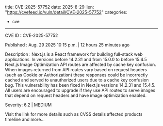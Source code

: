  
title: CVE-2025-57752
date: 2025-8-29
lien: "https://cvefeed.io/vuln/detail/CVE-2025-57752"
categories:
  - cve
---

CVE ID : CVE-2025-57752

Published :  Aug. 29
2025
10:15 p.m. | 12 hours
25 minutes ago

Description : Next.js is a React framework for building full-stack web applications. In versions before 14.2.31 and from 15.0.0 to before 15.4.5
Next.js Image Optimization API routes are affected by cache key confusion. When images returned from API routes vary based on request headers (such as Cookie or Authorization)
these responses could be incorrectly cached and served to unauthorized users due to a cache key confusion bug. This vulnerability has been fixed in Next.js versions 14.2.31 and 15.4.5. All users are encouraged to upgrade if they use API routes to serve images that depend on request headers and have image optimization enabled.

Severity: 6.2 | MEDIUM

Visit the link for more details
such as CVSS details
affected products
timeline
and more...
